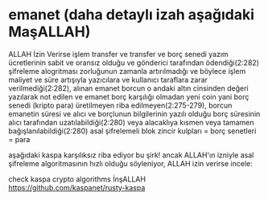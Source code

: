 # emanet (daha detaylı izah aşağıdaki MaşALLAH)
ALLAH İzin Verirse işlem transfer ve transfer ve borç senedi yazım ücretlerinin sabit ve oransız olduğu ve gönderici tarafından ödendiği(2:282) şifreleme alogritması zorluğunun zamanla artırılmadığı ve böylece işlem maliyet ve süre artışıyla yazıcılara ve kullanıcı taraflara zarar verilmediği(2:282), alınan emanet borcun o andaki altın cinsinden değeri yazılarak not edilen ve emanet borç karşılığı olmadan yeni coin yani borç senedi (kripto para) üretilmeyen riba edilmeyen(2:275-279), borcun emanetin süresi ve alıcı ve borçlunun bilgilerinin yazılı olduğu borç süresinin alıcı tarafından uzatılabildiği(2:280) veya alacaklıya kısmen veya tamamen bağışlanılabildiği(2:280) asal şifrelemeli blok zincir kulpları = borç senetleri = para

aşağıdaki kaspa karşılıksız riba ediyor bu şirk! ancak ALLAH'ın izniyle asal şifreleme algoritmasının hızlı olduğu söyleniyor, ALLAH izin verirse incele:

check kaspa crypto algorithms İnşALLAH https://github.com/kaspanet/rusty-kaspa

